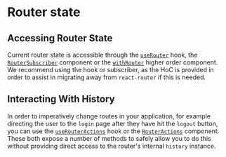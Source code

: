 # Router state

## Accessing Router State

Current router state is accessible through the [`useRouter`](../api/hooks#userouter) hook, the [`RouterSubscriber`](../api/components#routersubscriber-component) component or the [`withRouter`](../api/components#withrouter) higher order component. We recommend using the hook or subscriber, as the HoC is provided in order to assist in migrating away from `react-router` if this is needed.

## Interacting With History

In order to imperatively change routes in your application, for example directing the user to the `login` page after they have hit the `logout` button, you can use the [`useRouterActions`](../api/hooks#userouteractions) hook or the [`RouterActions`](../api/components#routeractions) component. These both expose a number of methods to safely allow you to do this without providing direct access to the router's internal `history` instance.
